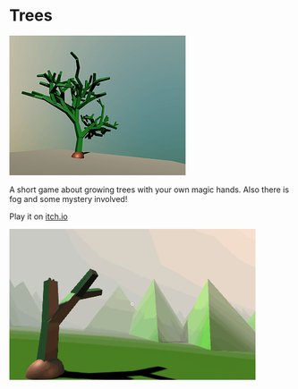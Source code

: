 # Trees

![tree](https://raw.githubusercontent.com/kirillsmirnov1/Trees/master/res/tree.png)

A short game about growing trees with your own magic hands. Also there is fog and some mystery involved!

Play it on [itch.io](https://kirillsmirnov1.itch.io/trees)

![animated tree](https://raw.githubusercontent.com/kirillsmirnov1/Trees/master/res/tree.gif)
